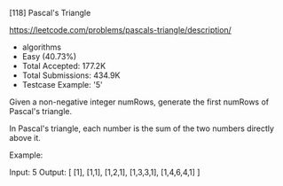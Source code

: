 [118] Pascal's Triangle  

https://leetcode.com/problems/pascals-triangle/description/

* algorithms
* Easy (40.73%)
* Total Accepted:    177.2K
* Total Submissions: 434.9K
* Testcase Example:  '5'

Given a non-negative integer numRows, generate the first numRows of Pascal's triangle.


In Pascal's triangle, each number is the sum of the two numbers directly above it.

Example:


Input: 5
Output:
[
     [1],
    [1,1],
   [1,2,1],
  [1,3,3,1],
 [1,4,6,4,1]
]



